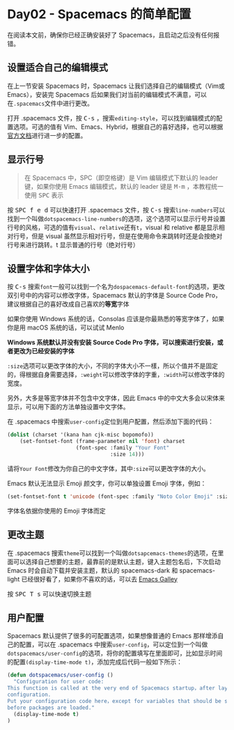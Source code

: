# Day02 - Spacemacs 的简单配置

在阅读本文前，确保你已经正确安装好了 Spacemacs，且启动之后没有任何报错。

## 设置适合自己的编辑模式

在上一节安装 Spacemacs 时，Spacemacs 让我们选择自己的编辑模式（Vim或Emacs），安装完 Spacemacs 后如果我们对当前的编辑模式不满意，可以在`.spacemacs`文件中进行更改。

打开 .spacemacs 文件，按 <kbd>C-s</kbd> ，搜索`editing-style`，可以找到编辑模式的配置选项。可选的值有 Vim、Emacs、Hybrid，根据自己的喜好选择，也可以根据[官方文档](https://develop.spacemacs.org/doc/DOCUMENTATION.html#editing-styles)进行进一步的配置。

## 显示行号

> 在 Spacemacs 中，SPC（即空格键）是 Vim 编辑模式下默认的 leader 键，如果你使用 Emacs 编辑模式，默认的 leader 键是 <kbd>M-m</kbd> ，本教程统一使用 <kbd>SPC</kbd> 表示

按 <kbd>SPC f e d</kbd> 可以快速打开 .spacemacs 文件，按 <kbd>C-s</kbd> 搜索`line-numbers`可以找到一个叫做`dotspacemacs-line-numbers`的选项，这个选项可以显示行号并设置行号的风格，可选的值有`visual`、`relative`还有`t`，visual 和 relative 都是显示相对行号，但是 visual 虽然显示相对行号，但是在使用命令来跳转时还是会按绝对行号来进行跳转。t 显示普通的行号（绝对行号）

## 设置字体和字体大小

按 <kbd>C-s</kbd> 搜索`font`一般可以找到一个名为`dospacemacs-default-font`的选项，更改双引号中的内容可以修改字体，Spacemacs 默认的字体是 Source Code Pro，建议根据自己的喜好改成自己喜欢的**等宽**字体

如果你使用 Windows 系统的话，Consolas 应该是你最熟悉的等宽字体了，如果你是用 macOS 系统的话，可以试试 Menlo

**Windows 系统默认并没有安装 Source Code Pro 字体，可以搜索进行安装，或者更改为已经安装的字体**

`:size`选项可以更改字体的大小，不同的字体大小不一樣，所以个值并不是固定的，得根据自身需要选择，`:weight`可以修改字体的字重，`:width`可以修改字体的宽度。

另外，大多是等宽字体并不包含中文字体，因此 Emacs 中的中文大多会以宋体来显示，可以用下面的方法单独设置中文字体。

在 .spacemacs 中搜索`user-config`定位到用户配置，然后添加下面的代码：

```lisp
(dolist (charset '(kana han cjk-misc bopomofo))
    (set-fontset-font (frame-parameter nil 'font) charset
                      (font-spec :family "Your Font"
                                 :size 14)))
```

请将`Your Font`修改为你自己的中文字体，其中`:size`可以更改字体的大小。

Emacs 默认无法显示 Emoji 颜文字，你可以单独设置 Emoji 字体，例如：

```lisp
(set-fontset-font t 'unicode (font-spec :family "Noto Color Emoji" :size 16))
```

字体名依据你使用的 Emoji 字体而定

## 更改主题

在 .spacemacs 搜索`theme`可以找到一个叫做`dotsapcemacs-themes`的选项，在里面可以选择自己想要的主题，最靠前的是默认主题，键入主题包名后，下次启动 Emacs 时会自动下载并安装主题，默认的 spacemacs-dark 和 spacemacs-light 已经很好看了，如果你不喜欢的话，可以去 [Emacs Galley](https://emacsthemes.com/ "一个 Emacs 主题展示板")

按 <kbd>SPC T s</kbd> 可以快速切换主题

## 用户配置

Spacemacs 默认提供了很多的可配置选项，如果想像普通的 Emacs 那样增添自己的配置，可以在 .spacemacs 中搜索`user-config`，可以定位到一个叫做`dotspacemacs/user-config`的选项，将你的配置填写在里面即可，比如显示时间的配置`(display-time-mode t)`，添加完成后代码一般如下所示：

```lisp
(defun dotspacemacs/user-config ()
  "Configuration for user code:
This function is called at the very end of Spacemacs startup，after layer
configuration.
Put your configuration code here，except for variables that should be set
before packages are loaded."
  (display-time-mode t)
)
```
